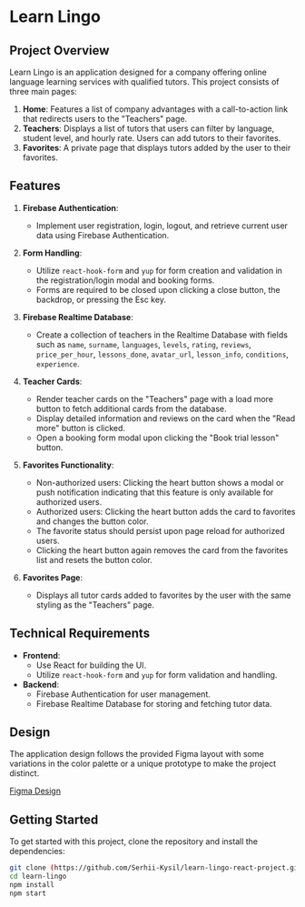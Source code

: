# Learn Lingo

## Project Overview

Learn Lingo is an application designed for a company offering online language learning services with qualified tutors. This project consists of three main pages:

1. **Home**: Features a list of company advantages with a call-to-action link that redirects users to the "Teachers" page.
2. **Teachers**: Displays a list of tutors that users can filter by language, student level, and hourly rate. Users can add tutors to their favorites.
3. **Favorites**: A private page that displays tutors added by the user to their favorites.

## Features

1. **Firebase Authentication**:
   - Implement user registration, login, logout, and retrieve current user data using Firebase Authentication.
2. **Form Handling**:

   - Utilize `react-hook-form` and `yup` for form creation and validation in the registration/login modal and booking forms.
   - Forms are required to be closed upon clicking a close button, the backdrop, or pressing the Esc key.

3. **Firebase Realtime Database**:

   - Create a collection of teachers in the Realtime Database with fields such as `name`, `surname`, `languages`, `levels`, `rating`, `reviews`, `price_per_hour`, `lessons_done`, `avatar_url`, `lesson_info`, `conditions`, `experience`.

4. **Teacher Cards**:

   - Render teacher cards on the "Teachers" page with a load more button to fetch additional cards from the database.
   - Display detailed information and reviews on the card when the "Read more" button is clicked.
   - Open a booking form modal upon clicking the "Book trial lesson" button.

5. **Favorites Functionality**:

   - Non-authorized users: Clicking the heart button shows a modal or push notification indicating that this feature is only available for authorized users.
   - Authorized users: Clicking the heart button adds the card to favorites and changes the button color.
   - The favorite status should persist upon page reload for authorized users.
   - Clicking the heart button again removes the card from the favorites list and resets the button color.

6. **Favorites Page**:
   - Displays all tutor cards added to favorites by the user with the same styling as the "Teachers" page.

## Technical Requirements

- **Frontend**:
  - Use React for building the UI.
  - Utilize `react-hook-form` and `yup` for form validation and handling.
- **Backend**:
  - Firebase Authentication for user management.
  - Firebase Realtime Database for storing and fetching tutor data.

## Design

The application design follows the provided Figma layout with some variations in the color palette or a unique prototype to make the project distinct.

[Figma Design](https://www.figma.com/design/dewf5jVviSTuWMMyU3d8Mc/Learn-Lingo?node-id=0-1&t=AQ1RDsxwPMkmTEND-0)

## Getting Started

To get started with this project, clone the repository and install the dependencies:

```bash
git clone (https://github.com/Serhii-Kysil/learn-lingo-react-project.git)
cd learn-lingo
npm install
npm start
```
